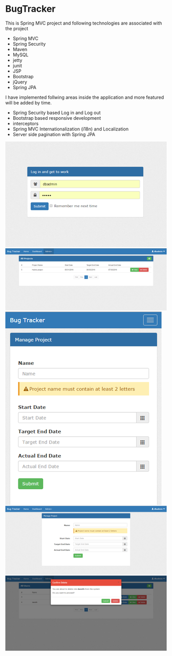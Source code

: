 # BugTracker

This is Spring MVC project and following technologies are associated with the project
<ul>
  <li>Spring MVC</li>
  <li>Spring Security</li>
  <li>Maven</li>
  <li>MySQL</li>
  <li>jetty</li>
  <li>junit</li>
  <li>JSP</li>
  <li>Bootstrap</li>
  <li>jQuery</li>
  <li>Spring JPA</li>
</ul>

I have implemented follwing areas inside the application and more featured will be added by time.
<ul>
  <li>Spring Security based Log in and Log out</li>
  <li>Bootstrap based responsive development</li>
  <li>interceptors</li>
  <li>Spring MVC Internationalization (i18n) and Localization</li>
  <li>Server side pagination with Spring JPA</li>
</ul>

![Alt text](login.PNG?raw=true "Login")
![Alt text](server_side_pagination.PNG?raw=true "Server side pagination")
![Alt text](responsive_layout.PNG?raw=true "Responsive layout")
![Alt text](validation_messages.PNG?raw=true "Validation messages")
![Alt text](colorful_popups.PNG?raw=true "Colorfull modal popus")
